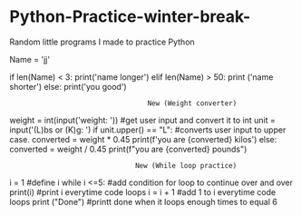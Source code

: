 # Python-Practice-winter-break-
Random little programs I made to practice Python

Name = 'jj'

if len(Name) < 3:
    print('name longer')
elif len(Name) > 50:
        print ('name shorter')
else:
    print('you good')
    
                                      New (Weight converter)
                                      
weight = int(input('weight: ')) #get user input and convert it to int
unit = input('(L)bs or (K)g: ')
if unit.upper() == "L": #converts user input to upper case.
    converted = weight * 0.45
    print(f'you are {converted} kilos')
else:
    converted = weight / 0.45
    print(f"you are {converted} pounds")
    
   
                                   New (While loop practice)
                                   
i = 1 #define i
while i <=5: #add condition for loop to continue over and over
    print(i) #print i everytime code loops 
    i = i + 1 #add 1 to i everytime code loops
print ("Done") #printt done when it loops enough times to equal 6                                  
    

